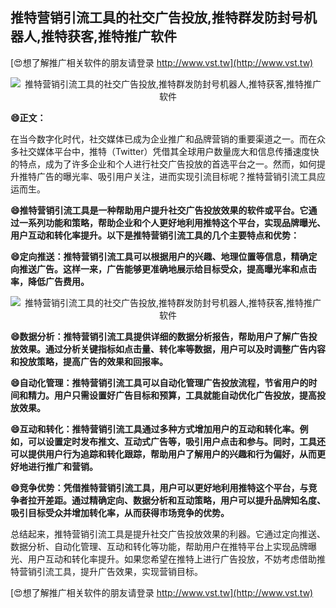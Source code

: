 ## **推特营销引流工具的社交广告投放,推特群发防封号机器人,推特获客,推特推广软件**

[😍想了解推广相关软件的朋友请登录 http://www.vst.tw](http://www.vst.tw)

 <center><img src="https://vst.tw/MP4/tuiguang/png/3.png" alt="推特营销引流工具的社交广告投放,推特群发防封号机器人,推特获客,推特推广软件"></center>

**😄正文：**

在当今数字化时代，社交媒体已成为企业推广和品牌营销的重要渠道之一。而在众多社交媒体平台中，推特（Twitter）凭借其全球用户数量庞大和信息传播速度快的特点，成为了许多企业和个人进行社交广告投放的首选平台之一。然而，如何提升推特广告的曝光率、吸引用户关注，进而实现引流目标呢？推特营销引流工具应运而生。

**😄推特营销引流工具是一种帮助用户提升社交广告投放效果的软件或平台。它通过一系列功能和策略，帮助企业和个人更好地利用推特这个平台，实现品牌曝光、用户互动和转化率提升。以下是推特营销引流工具的几个主要特点和优势：**

**😄定向推送：推特营销引流工具可以根据用户的兴趣、地理位置等信息，精确定向推送广告。这样一来，广告能够更准确地展示给目标受众，提高曝光率和点击率，降低广告费用。**

 <center><img src="https://vst.tw/MP4/tuiguang/png/2.png" alt="推特营销引流工具的社交广告投放,推特群发防封号机器人,推特获客,推特推广软件"></center>

**😄数据分析：推特营销引流工具提供详细的数据分析报告，帮助用户了解广告投放效果。通过分析关键指标如点击量、转化率等数据，用户可以及时调整广告内容和投放策略，提高广告的效果和回报率。**

**😄自动化管理：推特营销引流工具可以自动化管理广告投放流程，节省用户的时间和精力。用户只需设置好广告目标和预算，工具就能自动优化广告投放，提高投放效果。**

**😄互动和转化：推特营销引流工具通过多种方式增加用户的互动和转化率。例如，可以设置定时发布推文、互动式广告等，吸引用户点击和参与。同时，工具还可以提供用户行为追踪和转化跟踪，帮助用户了解用户的兴趣和行为偏好，从而更好地进行推广和营销。**

**😄竞争优势：凭借推特营销引流工具，用户可以更好地利用推特这个平台，与竞争者拉开差距。通过精确定向、数据分析和互动策略，用户可以提升品牌知名度、吸引目标受众并增加转化率，从而获得市场竞争的优势。**

总结起来，推特营销引流工具是提升社交广告投放效果的利器。它通过定向推送、数据分析、自动化管理、互动和转化等功能，帮助用户在推特平台上实现品牌曝光、用户互动和转化率提升。如果您希望在推特上进行广告投放，不妨考虑借助推特营销引流工具，提升广告效果，实现营销目标。

[😍想了解推广相关软件的朋友请登录 http://www.vst.tw](http://www.vst.tw)



